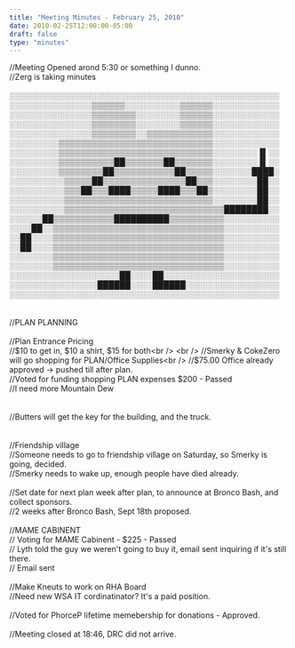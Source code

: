 ```yaml
---
title: "Meeting Minutes - February 25, 2010"
date: 2010-02-25T12:00:00-05:00
draft: false
type: "minutes"
---
```


//Meeting Opened arond 5:30 or something I dunno.<br />
//Zerg is taking minutes<br />
<br />
&#9617;&#9617;&#9617;&#9617;&#9617;&#9617;&#9617;&#9617;&#9617;&#9617;&#9617;&#9617;&#9617;&#9617;&#9617;&#9617;&#9617;&#9617;&#9617;&#9617;&#9617;&#9617;&#9617;&#9617;&#9617;&#9617;&#9617;&#9617;&#9617;&#9617;&#9617;&#9617;&#9617;&#9617;&#9617;&#9617;&#9617;&#9617;&#9617;&#9617;&#9617;&#9617;&#9617;&#9617;&#9617;&#9617;&#9617;&#9617;&#9617;<br />
&#9617;&#9617;&#9617;&#9617;&#9617;&#9617;&#9617;&#9617;&#9617;&#9617;&#9617;&#9617;&#9617;&#9617;&#9617;&#9618;&#9618;&#9618;&#9618;&#9618;&#9618;&#9617;&#9617;&#9617;&#9617;&#9617;&#9617;&#9617;&#9617;&#9617;&#9617;&#9618;&#9618;&#9618;&#9618;&#9618;&#9618;&#9617;&#9617;&#9617;&#9617;&#9617;&#9617;&#9617;&#9617;&#9617;&#9617;&#9617;&#9617;<br />
&#9617;&#9617;&#9617;&#9617;&#9617;&#9617;&#9617;&#9617;&#9617;&#9617;&#9617;&#9617;&#9617;&#9617;&#9617;&#9618;&#9618;&#9618;&#9618;&#9618;&#9618;&#9618;&#9618;&#9617;&#9617;&#9617;&#9617;&#9617;&#9617;&#9617;&#9617;&#9618;&#9618;&#9618;&#9618;&#9618;&#9618;&#9617;&#9617;&#9617;&#9617;&#9617;&#9617;&#9617;&#9617;&#9617;&#9617;&#9617;&#9617;<br />
&#9617;&#9617;&#9617;&#9617;&#9617;&#9617;&#9617;&#9617;&#9617;&#9617;&#9617;&#9617;&#9617;&#9617;&#9617;&#9618;&#9618;&#9618;&#9618;&#9618;&#9618;&#9618;&#9618;&#9617;&#9617;&#9617;&#9617;&#9617;&#9617;&#9617;&#9617;&#9618;&#9618;&#9618;&#9618;&#9618;&#9618;&#9617;&#9617;&#9617;&#9617;&#9617;&#9617;&#9617;&#9617;&#9617;&#9617;&#9617;&#9617;<br />
&#9617;&#9617;&#9617;&#9617;&#9617;&#9617;&#9617;&#9617;&#9617;&#9617;&#9617;&#9617;&#9617;&#9617;&#9617;&#9618;&#9618;&#9618;&#9618;&#9618;&#9618;&#9618;&#9618;&#9617;&#9617;&#9618;&#9618;&#9618;&#9618;&#9618;&#9618;&#9618;&#9618;&#9618;&#9618;&#9618;&#9618;&#9617;&#9617;&#9617;&#9617;&#9617;&#9617;&#9617;&#9617;&#9617;&#9617;&#9617;&#9617;<br />
&#9617;&#9617;&#9617;&#9617;&#9617;&#9617;&#9617;&#9617;&#9617;&#9618;&#9618;&#9618;&#9618;&#9618;&#9618;&#9618;&#9618;&#9618;&#9618;&#9618;&#9618;&#9618;&#9618;&#9618;&#9618;&#9618;&#9618;&#9618;&#9618;&#9618;&#9618;&#9618;&#9618;&#9618;&#9618;&#9618;&#9618;&#9617;&#9617;&#9617;&#9617;&#9617;&#9617;&#9617;&#9617;&#9617;&#9617;&#9617;&#9617;<br />
&#9617;&#9617;&#9617;&#9617;&#9617;&#9617;&#9617;&#9617;&#9617;&#9618;&#9618;&#9618;&#9618;&#9618;&#9618;&#9618;&#9618;&#9618;&#9618;&#9618;&#9618;&#9618;&#9618;&#9618;&#9618;&#9618;&#9618;&#9618;&#9618;&#9618;&#9618;&#9618;&#9618;&#9618;&#9618;&#9618;&#9618;&#9617;&#9617;&#9617;&#9617;&#9617;&#9617;&#9617;&#9617;&#9616;&#9612;&#9617;&#9617;<br />
&#9617;&#9617;&#9617;&#9617;&#9617;&#9617;&#9617;&#9617;&#9617;&#9618;&#9618;&#9618;&#9618;&#9618;&#9618;&#9618;&#9618;&#9618;&#9618;&#9608;&#9608;&#9618;&#9618;&#9618;&#9618;&#9618;&#9618;&#9618;&#9608;&#9608;&#9618;&#9618;&#9618;&#9618;&#9618;&#9618;&#9618;&#9617;&#9617;&#9617;&#9617;&#9617;&#9617;&#9617;&#9617;&#9616;&#9612;&#9617;&#9617;<br />
&#9617;&#9617;&#9617;&#9617;&#9617;&#9617;&#9617;&#9617;&#9617;&#9618;&#9618;&#9618;&#9618;&#9618;&#9618;&#9618;&#9618;&#9608;&#9608;&#9618;&#9618;&#9618;&#9618;&#9618;&#9618;&#9618;&#9618;&#9618;&#9618;&#9618;&#9608;&#9608;&#9618;&#9618;&#9618;&#9618;&#9618;&#9617;&#9617;&#9617;&#9617;&#9617;&#9617;&#9617;&#9608;&#9608;&#9608;&#9608;&#9617;<br />
&#9617;&#9617;&#9617;&#9617;&#9617;&#9617;&#9617;&#9617;&#9617;&#9617;&#9618;&#9618;&#9618;&#9618;&#9618;&#9608;&#9608;&#9618;&#9618;&#9618;&#9618;&#9618;&#9618;&#9618;&#9618;&#9618;&#9618;&#9618;&#9618;&#9618;&#9618;&#9618;&#9608;&#9608;&#9618;&#9618;&#9618;&#9617;&#9617;&#9617;&#9617;&#9617;&#9617;&#9617;&#9617;&#9608;&#9608;&#9617;&#9617;<br />
&#9617;&#9617;&#9617;&#9617;&#9617;&#9617;&#9617;&#9617;&#9617;&#9617;&#9618;&#9618;&#9618;&#9608;&#9608;&#9618;&#9618;&#9618;&#9608;&#9608;&#9608;&#9608;&#9618;&#9618;&#9618;&#9618;&#9618;&#9608;&#9608;&#9608;&#9608;&#9618;&#9618;&#9618;&#9608;&#9608;&#9618;&#9617;&#9617;&#9617;&#9617;&#9617;&#9617;&#9617;&#9617;&#9608;&#9608;&#9617;&#9617;<br />
&#9617;&#9617;&#9617;&#9617;&#9617;&#9617;&#9617;&#9617;&#9617;&#9617;&#9618;&#9618;&#9618;&#9618;&#9618;&#9618;&#9618;&#9618;&#9618;&#9618;&#9618;&#9618;&#9618;&#9618;&#9618;&#9618;&#9618;&#9618;&#9618;&#9618;&#9618;&#9618;&#9618;&#9618;&#9618;&#9618;&#9618;&#9617;&#9617;&#9617;&#9617;&#9617;&#9617;&#9617;&#9617;&#9608;&#9608;&#9617;&#9617;<br />
&#9617;&#9617;&#9617;&#9617;&#9617;&#9617;&#9617;&#9617;&#9617;&#9617;&#9618;&#9618;&#9618;&#9618;&#9618;&#9618;&#9618;&#9618;&#9618;&#9618;&#9618;&#9618;&#9618;&#9618;&#9618;&#9618;&#9618;&#9618;&#9618;&#9618;&#9618;&#9618;&#9618;&#9618;&#9618;&#9618;&#9618;&#9618;&#9618;&#9608;&#9608;&#9608;&#9608;&#9608;&#9608;&#9608;&#9608;&#9617;&#9617;<br />
&#9617;&#9617;&#9617;&#9617;&#9617;&#9617;&#9608;&#9608;&#9618;&#9618;&#9618;&#9618;&#9618;&#9618;&#9618;&#9618;&#9618;&#9618;&#9618;&#9608;&#9608;&#9608;&#9608;&#9608;&#9608;&#9608;&#9608;&#9608;&#9608;&#9618;&#9618;&#9618;&#9618;&#9618;&#9618;&#9618;&#9618;&#9618;&#9618;&#9617;&#9617;&#9617;&#9617;&#9617;&#9617;&#9617;&#9617;&#9617;&#9617;<br />
&#9617;&#9617;&#9617;&#9617;&#9608;&#9608;&#9617;&#9617;&#9618;&#9618;&#9618;&#9618;&#9618;&#9618;&#9618;&#9618;&#9618;&#9618;&#9618;&#9618;&#9618;&#9618;&#9618;&#9618;&#9618;&#9618;&#9618;&#9618;&#9618;&#9618;&#9618;&#9618;&#9618;&#9618;&#9618;&#9618;&#9618;&#9618;&#9618;&#9617;&#9617;&#9617;&#9617;&#9617;&#9617;&#9617;&#9617;&#9617;&#9617;<br />
&#9617;&#9617;&#9608;&#9608;&#9617;&#9617;&#9617;&#9617;&#9618;&#9618;&#9618;&#9618;&#9618;&#9618;&#9618;&#9618;&#9618;&#9618;&#9618;&#9618;&#9618;&#9618;&#9618;&#9618;&#9618;&#9618;&#9618;&#9618;&#9618;&#9618;&#9618;&#9618;&#9618;&#9618;&#9618;&#9618;&#9618;&#9618;&#9618;&#9617;&#9617;&#9617;&#9617;&#9617;&#9617;&#9617;&#9617;&#9617;&#9617;<br />
&#9617;&#9617;&#9608;&#9608;&#9617;&#9617;&#9617;&#9617;&#9618;&#9618;&#9618;&#9618;&#9618;&#9618;&#9618;&#9618;&#9618;&#9618;&#9618;&#9618;&#9618;&#9618;&#9618;&#9618;&#9618;&#9618;&#9618;&#9618;&#9618;&#9618;&#9618;&#9618;&#9618;&#9618;&#9618;&#9618;&#9618;&#9618;&#9618;&#9617;&#9617;&#9617;&#9617;&#9617;&#9617;&#9617;&#9617;&#9617;&#9617;<br />
&#9617;&#9617;&#9617;&#9617;&#9617;&#9617;&#9617;&#9617;&#9618;&#9618;&#9618;&#9618;&#9618;&#9618;&#9618;&#9618;&#9618;&#9618;&#9618;&#9618;&#9618;&#9618;&#9618;&#9618;&#9618;&#9618;&#9618;&#9618;&#9618;&#9618;&#9618;&#9618;&#9618;&#9618;&#9618;&#9618;&#9618;&#9618;&#9618;&#9617;&#9617;&#9617;&#9617;&#9617;&#9617;&#9617;&#9617;&#9617;&#9617;<br />
&#9617;&#9617;&#9617;&#9617;&#9617;&#9617;&#9617;&#9617;&#9618;&#9618;&#9618;&#9618;&#9618;&#9618;&#9618;&#9618;&#9618;&#9618;&#9618;&#9618;&#9618;&#9618;&#9618;&#9618;&#9618;&#9618;&#9618;&#9618;&#9618;&#9618;&#9618;&#9618;&#9618;&#9618;&#9618;&#9618;&#9618;&#9618;&#9618;&#9617;&#9617;&#9617;&#9617;&#9617;&#9617;&#9617;&#9617;&#9617;&#9617;<br />
&#9617;&#9617;&#9617;&#9617;&#9617;&#9617;&#9617;&#9617;&#9617;&#9617;&#9617;&#9617;&#9617;&#9617;&#9617;&#9617;&#9617;&#9617;&#9617;&#9617;&#9608;&#9608;&#9617;&#9617;&#9617;&#9617;&#9608;&#9608;&#9617;&#9617;&#9617;&#9617;&#9617;&#9617;&#9617;&#9617;&#9617;&#9617;&#9617;&#9617;&#9617;&#9617;&#9617;&#9617;&#9617;&#9617;&#9617;&#9617;&#9617;<br />
&#9617;&#9617;&#9617;&#9617;&#9617;&#9617;&#9617;&#9617;&#9617;&#9617;&#9617;&#9617;&#9617;&#9617;&#9617;&#9617;&#9608;&#9608;&#9608;&#9608;&#9608;&#9608;&#9617;&#9617;&#9617;&#9617;&#9608;&#9608;&#9608;&#9608;&#9608;&#9608;&#9617;&#9617;&#9617;&#9617;&#9617;&#9617;&#9617;&#9617;&#9617;&#9617;&#9617;&#9617;&#9617;&#9617;&#9617;&#9617;&#9617;<br />
&#9617;&#9617;&#9617;&#9617;&#9617;&#9617;&#9617;&#9617;&#9617;&#9617;&#9617;&#9617;&#9617;&#9617;&#9617;&#9617;&#9617;&#9617;&#9617;&#9617;&#9617;&#9617;&#9617;&#9617;&#9617;&#9617;&#9617;&#9617;&#9617;&#9617;&#9617;&#9617;&#9617;&#9617;&#9617;&#9617;&#9617;&#9617;&#9617;&#9617;&#9617;&#9617;&#9617;&#9617;&#9617;&#9617;&#9617;&#9617;&#9617;<br />
<br />
<br />
//PLAN PLANNING<br />
<br />
//Plan Entrance Pricing<br />
//$10 to get in, $10 a shirt, $15 for both<br />
<br />
//Smerky & CokeZero will go shopping for PLAN/Office Supplies<br />
//$75.00 Office already approved -> pushed till after plan. <br />
//Voted for funding shopping PLAN expenses $200 - Passed<br />
//I need more Mountain Dew<br />
<br />
<br />
//Butters will get the key for the building, and the truck.<br />
<br />
<br />
//Friendship village<br />
//Someone needs to go to friendship village on Saturday, so Smerky is going, decided.<br />
//Smerky needs to wake up, enough people have died already. <br />
<br />
//Set date for next plan week after plan, to announce at Bronco Bash, and collect sponsors.<br />
//2 weeks after Bronco Bash, Sept 18th proposed. <br />
<br />
//MAME CABINENT<br />
// Voting for MAME Cabinent - $225 - Passed<br />
// Lyth told the guy we weren't going to buy it, email sent inquiring if it's still there.<br />
// Email sent<br />
<br />
//Make Kneuts to work on RHA Board<br />
//Need new WSA IT cordinatinator? It's a paid position. <br />
<br />
//Voted for PhorceP lifetime memebership for donations - Approved. <br />
<br />
//Meeting closed at 18:46, DRC did not arrive. 